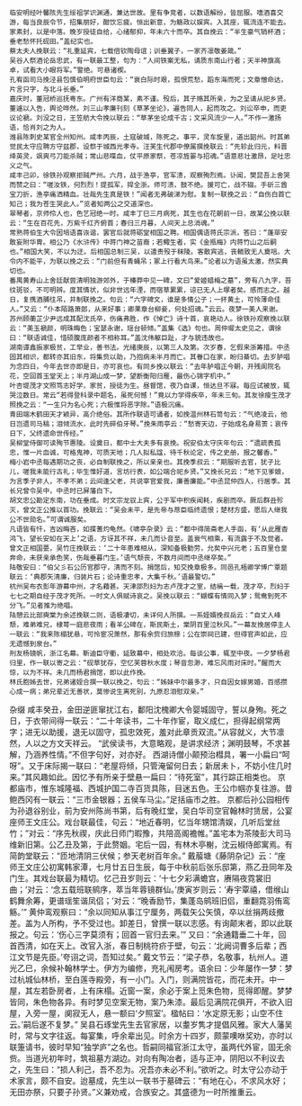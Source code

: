 <!-- { "loadSidebar": true } -->
	临安明经叶馨陔先生绥祖学识渊通，兼达世故。里有争竞者，以数语解纷，皆屈服。嗜酒喜交游，每当良辰令节，招集朋好，酣饮忘疲。恒出新意，为觞政以娱宾。入其座，辄流连不能去。家素封，以是中落。晚岁授徒自给，心绪郁抑，年未六十而卒。其自挽云：“半生豪气销杯酒；垂老愁怀托砚田。”盖纪实也。
	蔡太夫人挽联云：“礼重延宾，七载倍钦陶母谊；训垂翼子，一家齐凛敬姜箴。”
	吴谷人祭酒论岳忠武，有一联最工整，句为：“人间铁案无私，请质东南山行者；天半神旗高卓，试看大小眼将军。”警绝。可悬诸楔。
	孔宥函司马挽泾县包慎伯明府世臣句云：“衰白际时艰，孤恨荒愁，蹈东海而死；文章憎命达，片言只字，与北斗长垂。”
	嘉庆时，董冠桥巡抚粤东。广州有洋商某，素不谨。殁后，其子赂其所亲，为之呈请从祀乡贤。董遽以入告，舆论哗然。刘三山孝廉刊刻《草茅坐论》，遍告同人，起而攻之。刘讼卒申，而吏议论褫。刘没之日，王笠舫大令挽以联云：“草茅坐论成千古；文采风流少一人。”不作一激扬语，恰肖刘之为人。
	潍县陈刺史某官全州知州。咸丰丙辰，土寇破城，陈死之。事平，灵车旋里，道出韶州。时其弟觉民太守应聘方守兹郡，设祭于城西光孝寺。汪芙生代郡中僚属撰挽联云：“先轸此归元，料晋绛英灵，飒爽弓刀能杀贼；常山悲喋血，仗平原家祭，苍凉旌翣与招魂。”语意悲壮激昂，足吐忠义之气。
	咸丰己卯，徐铁孙观察拒贼严州。六月，战于渔亭，官军溃，观察殉烈焉。讣闻，樊昆吾上舍哭而赞之曰：“嗟汝铁，何烈烈！提孤军，捍全浙。师可溃，鼓不绝。援可亡，战不辍。手斫三酋宝刀折，渔亭痛洒精血。壮哉先生真是铁！”闻者无弗破涕为慰。复制一联挽之云：“自伤白首亡知己；我为苍生哭此人。”览者知两公之交道深也。
	翠琴者，京师伶人也，色艺冠绝一时。咸丰丁巳三月病死，其生也在花朝前一日，故某公挽以联云：“生在百花先，万紫千红齐俯首；春归三月暮，人间天上总消魂。”
	常熟蒋伯生大令因培语喜诙谐，罢官后就蒋砺堂相国之聘。相国偶语蒋氏宗派，答曰：“蓬荜安敢妄附华胄。相公乃《水浒传》中蒋门神之苗裔；若鲰生者，实《金瓶梅》内蒋竹山之后嗣也。”相国大笑，不以为迂。后相国总制三吴，以遣责殁于秣陵。客散宾逃，丧輀致无人奠唁。大令内不能平，为联以挽之云：“门前但有青蝇吊；冢上行看大鸟来。”论者以为语虽太激，然实典切也。
	番禺黄寿山上舍廷献尝清明独游郊外，于榛莽中见一碑，文曰“爱姬蜡梅之墓”，旁有八九字，苔纹斑驳，不可明辨。度其情状，似非世远年湮，而宿草累累，谅已无人上塚者矣。感而志之。越日，复携酒脯往吊，并制联挽之。句云：“六字碑文，谁是多情公子；一抔黄土，可怜薄命佳人。”又云：“仆本陌路萧郎，从来好事；卿果章台柳妾，何处招魂。”云云。夜梦一美人来谢。
	苏州顾蘅芷少尹远成其配沈氏卒，伤痛弗胜，作《悼亡》诗十首，哀艳动人。徐铁孙观察挽以联云：“美玉褫颜，明珠晦色；宝瑟永谢，瑶台顿倾。”盖集《选》句也。周仲墀太史见之，谓徐曰：“联语诚佳，惜硕腹庞颜者不相称耳。”盖沈伟躯巨趾，才与貌违故也。
	湖南谭鑫振家极贫，工举业，善书法。光绪庚辰，以第三人及第。次岁春，乞假来浙筹措。中丞固其相识，都转亦其旧东，将集赀以助，乃抱病未半月而亡。其眷口在家，盼归綦切。去岁胪唱为念四日，今年去世亦即是日，亦可哀也。有同乡挽以联云：“去年胪唱正今朝，开残阆院名花，空回首玉堂天上；半月湖山成一梦，望断衡阳归雁，最伤心锦字机中。”
	叶杏堤茂才文照笃志好学，家贫，授徒为生。昼督馆，夜乃自课，恒达旦不寐。每应试被放，辄哭泣数日。常云“若得登科录中题名，虽死何憾！”竟以力学得疾卒，年未三旬。其友徐瘦生茂才照挽之云：“一生只为名心死；六极惟将恶字除。”语极沉痛。
	青田端木鹤田天才颖异，高介绝俗。其所作联语可诵者，如挽温州林石笥句云：“气绝凌云，他日岂遗司马稿；泪倾流水，此时先碎伯牙琴。”挽朱雨亭云：“愁寄天边，子始成名身易箦；哀传日下，父终遗命世传经。”
	吴柳堂侍御可读殉节惠陵。设奠日，都中士大夫多有哀挽。祝安伯太守庆年句云：“遗疏表孤忠，惟一片血诚，可格鬼神，可质天地；几人拟私諡，待千秋论定，传之史册，报之馨香。”
	梅小岩中丞每遇期功之丧，必自制联挽之，所以亲亲也。其挽季叔云：“期服听去官，犹子比儿，嗟我未能行古礼；毕生惟好道，言坊行表，如公端合祀乡贤。”又挽长兄云：“地下见爹娘，为言季子非人，不孝不弟；云间逢父老，共说宰官爱我，廉善廉能。”中丞昆仲四人，行居季。其长兄曾令吴中，中丞时已屏藩白下。
	胡文忠公勘定东南，功在垂成。时文宗龙驭上宾，公于军中积疾闻耗，疾剧而卒。厥后群丑殄灭，曾文正公推以首功。挽联云：“吴会未平，是先帝与荩臣临终遗恨；楚材方盛，愿后人继我公不世勋名。”可谓诚服矣。
	凡语皆有忏，吉凶晦吝，如揲蓍灼龟然。《啸亭杂录》云：“都中得简斋老人手函，有‘从此雁杳鸿飞，望长安如在天上’之语，方讶其不祥，未几而讣音至。盖衰气相乘，有流露于不及觉者。曾文正相国甍，吴竹庄挽联云：‘二十年患难相从，深知备极勤劳，允矣中兴元老；五百里仓皇奔命，未获亲承色笑，伤哉垂暮门生。’语气颓丧，不数月间而中丞继卒矣。”
	陆敬安曰：“伯父彡石公历官郡守，清而不刻。捐馆后，知交挽章极多。同邑孔梧卿学博广覃题联云：‘典郡矢清廉，归装片石；论诗重忠孝，大集千秋。’语最警切。”
	杭州吴布衣彭年游幕中州，才名藉甚。天津邵烈妇为志卢茂才之室，结褵一载，茂才卒，烈妇于七七之期自经于茂才死所。一时文人俱赋诗哀之。吴挽以联云：“蝴蝶有情同入梦；鸳鸯到死不分飞。”见者推为绝唱。
	陆憩云比部奭棠为余述挽联二则，语极凄切，未详何人所撰。一系姪婿挽叔岳云：“自丈人峰颓，难弟难兄，棣萼一庭悲夜雨；看羊公碑在，斯民斯土，棠阴百里泣秋风。”一幕友挽居停主人一联云：“我来陈榻犹悬，可怜宦况萧然，那有余赀归旅榇；公在崇祠已建，但得官声如此，应无遗憾到泉台。”
	刑友杨镜帆，浙江名幕。靳迪臣守衢，延致幕中，相处欢洽。每谈公事，辄至中夜。一夕梦杨君归里，作一联以寄之云：“砚草犹存，空忆芙蓉秋水度；琴音忽渺，难忘风雨对床时。”醒而大惊，以为不祥。未几而杨君捐馆，即以此作挽。
	林氏胞姊去世，兄弟诸姪合撰一联以挽之，句云：“姊妹中尔最多才，只自因女嫁男婚，百感攒心成一病；弟兄辈近无善状，莫惨说生离死别，九原忍泪慰双亲。”
杂缀
	咸丰癸丑，金田逆匪窜扰江右，鄱阳沈槐卿大令婴城固守，誓以身殉。死之日，于衣带间得一联云：“二十年读书，二十年作宦，取义成仁，担得起纲常两字；进无以助援，退无以固守，孤忠效死，羞对此章贡双流。”从容就义，大节凛然，人以之方文天祥云。
	“武侯读书，大意略观，是讲求经济；渊明鼓琴，不求甚解，乃涵养性情。”不但字句好，对亦好。
	西湖诗僧小颠预治槥具，署一小扁曰“呵呀”。又于床际揭一联曰：“老屋将倾，只管淹留何日去；新居未卜，不妨小住几时来。”其风趣如此。因忆予有所亲于壁悬一扁曰：“待死室”，其行踪正相类也。
	京都庙市，惟东城隆福、西城护国二寺百货具陈，目迷五色。王公巾帼亦复往游。昔鲍西冈有一联云：“三市金银器；五侯车马尘。”足括庙市之胜。
	京都后孙公园相传为孙退谷别业，前为安州陈尚书第，后有晚红堂，吴白华司空官翰林时赁居，公宴座师王文庄公。戏台联最佳，句云：“地近春明，忆当年甥馆清娱，几听后堂丝竹；”对云：“序先秋禊，庆此日师门暇豫，共陪高阁襜帷。”盖宅本为茶陵彭大司马维新旧第。公乙丑及第，于此赘姻。宅后一园，有林木亭榭，沈云椒侍郎寓焉。有简韵堂联云：“匝地清阴三伏候；参天老树百年余。”
	戴菔塘《藤阴杂记》云：“座师王文庄公初寓韩家潭，七月廿五日生辰，每于中秋前后张乐邸第，燕乙丑同年及门生。其戏台联最为精切。忆己丑岁则云：‘十七夕彩满蟾宫，赓隔夜霓裳旧曲；’对云：‘念五载班联鹓序，萃当年蓉镜群仙。’庚寅岁则云：‘寿宇覃禧，借缑山鹤舞余筹，更谱瑶笙谐凤侣；’对云：“晚香励节，集蓬岛鹓班旧侣，重翻霓羽侑鸾觞。’”
	黄仲鸾观察曰：“余以同知从事江宁厘务，两载矢公矢慎，卒以丝捐两歧撤差。盖为人所构，予不受过也。卸差日，曾撰一联以志感。有询颠末者，即以此联报之。句云：‘伤心三字莫须有；回首一官归去来。’”
	又曰：“余通籍垂二十年，回首西清，如在天上。改官入浙，春日制桃符疥于壁，句云：‘北阙词曹多后辈；西江文节是先臣。’夸诩之词，吾知过矣。”
	戴文节云：“梁子恭，名敬事，杭州人。道光乙巳，余候补翰林学士。伊方为编修，充礼闱房考。语余曰：少年屡作一梦：梦过杭城仙林桥，至白莲寺殿旁，有一小门。入门，则满院皆花，而花未开。中一屋，其左若卧房者，上有床榻。近窗一案，余必于案上觅朱色物，觅得即醒。梦梦皆同，朱色物各异。有时梦见空案无物，案乃朱漆。最后见满院花俱开，不欲入旧屋，入旁一屋，阒寂无人，悬一额曰‘夕照室’。楹帖曰：‘水定原无影；山空不住云。’嗣后遂不复梦。”
	吴县石琢堂先生去官家居，以耋岁隽才提倡风雅。家大人藩吴时，常与文字往返。每宴集，呼余辈出见。时余方十四岁，颇蒙噢咻奖劝，亦时以联箑请书，彼时早知“独学庐”之名也。哲嗣同福官浙江太守，虽两代外宦，固无余赀。当道光初年时，筑祖墓方湖边。对向有陶冶者，适与正冲，阴阳以不利议去之，先生曰：“损人利己，吾不忍为。况吾亦未必不利。”欲听之。时太守公亦动于术家言，颇不自安。迨墓成，先生以一联书于墓碑云：“有地在心，不求风水好；无田亦祭，只要子孙贤。”义兼劝戒，合族安之。其盛德为一时所推重云。
